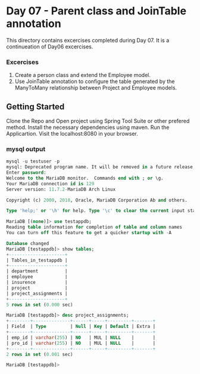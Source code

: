 # Day 07 - Parent class and JoinTable annotation

This directory contains excercises completed during Day 07. It is a continueation of Day06 excercises.

### Excercises
1. Create a person class and extend the Employee model.
2. Use JoinTable annotation to configure the table generated by the ManyToMany relationship between Project and Employee models.

## Getting Started
Clone the Repo and Open project using Spring Tool Suite or other prefered method.
Install the necessary dependencies using maven.
Run the Applicartion.
Visit the localhost:8080 in your browser.

### mysql output
```sql
mysql -u testuser -p                                                                                                                                                                    
mysql: Deprecated program name. It will be removed in a future release, use '/usr/bin/mariadb' instead
Enter password: 
Welcome to the MariaDB monitor.  Commands end with ; or \g.
Your MariaDB connection id is 129
Server version: 11.7.2-MariaDB Arch Linux

Copyright (c) 2000, 2018, Oracle, MariaDB Corporation Ab and others.

Type 'help;' or '\h' for help. Type '\c' to clear the current input statement.

MariaDB [(none)]> use testappdb;
Reading table information for completion of table and column names
You can turn off this feature to get a quicker startup with -A

Database changed
MariaDB [testappdb]> show tables;
+---------------------+
| Tables_in_testappdb |
+---------------------+
| department          |
| employee            |
| insurence           |
| project             |
| project_assignments |
+---------------------+
5 rows in set (0.000 sec)

MariaDB [testappdb]> desc project_assignments;
+--------+--------------+------+-----+---------+-------+
| Field  | Type         | Null | Key | Default | Extra |
+--------+--------------+------+-----+---------+-------+
| emp_id | varchar(255) | NO   | MUL | NULL    |       |
| pro_id | varchar(255) | NO   | MUL | NULL    |       |
+--------+--------------+------+-----+---------+-------+
2 rows in set (0.001 sec)

MariaDB [testappdb]> 
```
